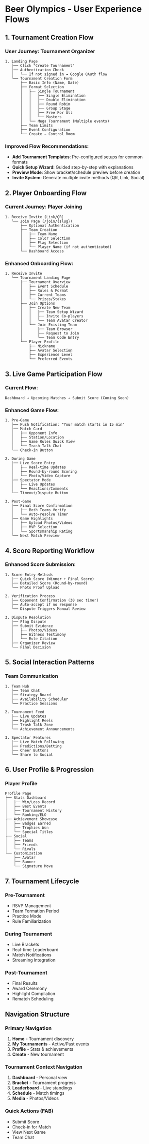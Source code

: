 # Beer Olympics - User Experience Flows

## 1. Tournament Creation Flow

### User Journey: Tournament Organizer
```
1. Landing Page
   ├── Click "Create Tournament" 
   ├── Authentication Check
   │   └── If not signed in → Google OAuth flow
   └── Tournament Creation Form
       ├── Basic Info (Name, Date)
       ├── Format Selection
       │   ├── Single Tournament
       │   │   ├── Single Elimination
       │   │   ├── Double Elimination
       │   │   ├── Round Robin
       │   │   ├── Group Stage
       │   │   ├── Free For All
       │   │   └── Masters
       │   └── Mega Tournament (Multiple events)
       ├── Team Limits
       ├── Event Configuration
       └── Create → Control Room
```

### Improved Flow Recommendations:
- **Add Tournament Templates**: Pre-configured setups for common formats
- **Quick Setup Wizard**: Guided step-by-step with explanations
- **Preview Mode**: Show bracket/schedule preview before creation
- **Invite System**: Generate multiple invite methods (QR, Link, Social)

## 2. Player Onboarding Flow

### Current Journey: Player Joining
```
1. Receive Invite (Link/QR)
   └── Join Page (/join/{slug})
       ├── Optional Authentication
       ├── Team Creation
       │   ├── Team Name
       │   ├── Color Selection
       │   ├── Flag Selection
       │   └── Player Name (if not authenticated)
       └── Dashboard Access
```

### Enhanced Onboarding Flow:
```
1. Receive Invite
   └── Tournament Landing Page
       ├── Tournament Overview
       │   ├── Event Schedule
       │   ├── Rules & Format
       │   ├── Current Teams
       │   └── Prizes/Stakes
       ├── Join Options
       │   ├── Create New Team
       │   │   ├── Team Setup Wizard
       │   │   ├── Invite Co-players
       │   │   └── Team Avatar Creator
       │   └── Join Existing Team
       │       ├── Team Browser
       │       ├── Request to Join
       │       └── Team Code Entry
       └── Player Profile
           ├── Nickname
           ├── Avatar Selection
           ├── Experience Level
           └── Preferred Events
```

## 3. Live Game Participation Flow

### Current Flow:
```
Dashboard → Upcoming Matches → Submit Score (Coming Soon)
```

### Enhanced Game Flow:
```
1. Pre-Game
   ├── Push Notification: "Your match starts in 15 min"
   ├── Match Card
   │   ├── Opponent Info
   │   ├── Station/Location
   │   ├── Game Rules Quick View
   │   └── Trash Talk Chat
   └── Check-in Button

2. During Game
   ├── Live Score Entry
   │   ├── Real-time Updates
   │   ├── Round-by-round Scoring
   │   └── Photo/Video Capture
   ├── Spectator Mode
   │   ├── Live Updates
   │   └── Reactions/Comments
   └── Timeout/Dispute Button

3. Post-Game
   ├── Final Score Confirmation
   │   ├── Both Teams Verify
   │   └── Auto-resolve Timer
   ├── Game Highlights
   │   ├── Upload Photos/Videos
   │   ├── MVP Selection
   │   └── Sportsmanship Rating
   └── Next Match Preview
```

## 4. Score Reporting Workflow

### Enhanced Score Submission:
```
1. Score Entry Methods
   ├── Quick Score (Winner + Final Score)
   ├── Detailed Score (Round-by-round)
   └── Photo Proof Upload

2. Verification Process
   ├── Opponent Confirmation (30 sec timer)
   ├── Auto-accept if no response
   └── Dispute Triggers Manual Review

3. Dispute Resolution
   ├── Flag Dispute
   ├── Submit Evidence
   │   ├── Photos/Videos
   │   ├── Witness Testimony
   │   └── Rule Citation
   ├── Organizer Review
   └── Final Decision
```

## 5. Social Interaction Patterns

### Team Communication
```
1. Team Hub
   ├── Team Chat
   ├── Strategy Board
   ├── Availability Scheduler
   └── Practice Sessions

2. Tournament Feed
   ├── Live Updates
   ├── Highlight Reels
   ├── Trash Talk Zone
   └── Achievement Announcements

3. Spectator Features
   ├── Live Match Following
   ├── Predictions/Betting
   ├── Cheer Buttons
   └── Share to Social
```

## 6. User Profile & Progression

### Player Profile
```
Profile Page
├── Stats Dashboard
│   ├── Win/Loss Record
│   ├── Best Events
│   ├── Tournament History
│   └── Ranking/ELO
├── Achievement Showcase
│   ├── Badges Earned
│   ├── Trophies Won
│   └── Special Titles
├── Social
│   ├── Teams
│   ├── Friends
│   └── Rivals
└── Customization
    ├── Avatar
    ├── Banner
    └── Signature Move
```

## 7. Tournament Lifecycle

### Pre-Tournament
- RSVP Management
- Team Formation Period
- Practice Mode
- Rule Familiarization

### During Tournament
- Live Brackets
- Real-time Leaderboard
- Match Notifications
- Streaming Integration

### Post-Tournament
- Final Results
- Award Ceremony
- Highlight Compilation
- Rematch Scheduling

## Navigation Structure

### Primary Navigation
1. **Home** - Tournament discovery
2. **My Tournaments** - Active/Past events
3. **Profile** - Stats & achievements
4. **Create** - New tournament

### Tournament Context Navigation
1. **Dashboard** - Personal view
2. **Bracket** - Tournament progress
3. **Leaderboard** - Live standings
4. **Schedule** - Match timings
5. **Media** - Photos/Videos

### Quick Actions (FAB)
- Submit Score
- Check-in for Match
- View Next Game
- Team Chat